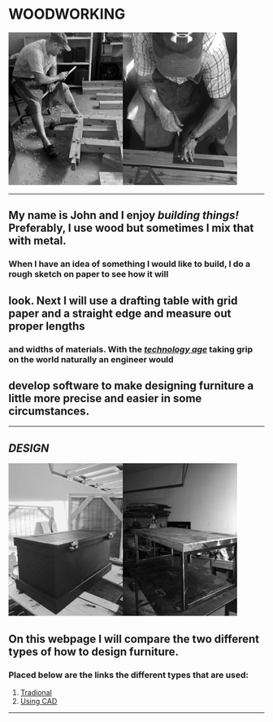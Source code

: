   
# **WOODWORKING**  
![wood](woodwork.jpg)![layout](Layout2.jpg)

---  
## My name is John and I enjoy *building things!* Preferably, I use wood but sometimes I mix that with metal.  
### When I have an idea of something I would like to build, I do a rough sketch on paper to see how it will  
## look. Next I will use a drafting table with grid paper and a straight edge and measure out proper lengths  
### and widths of materials.  With the [***technology age***](https://en.wikipedia.org/wiki/Information_Age) taking grip on the world naturally an engineer would   
## develop software to make designing furniture a little more precise and easier in some circumstances.
---
 
## ***DESIGN***  
![chest](chest.jpg)![table](table2.jpg)  
## On this webpage I will compare the two different types of how to design furniture.
### Placed below are the links the different types that are used:  
1. [Tradional](traditional.md)  
1. [Using CAD](usingcad.md)  
---




